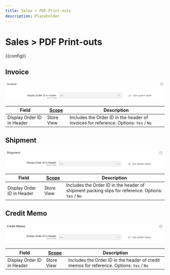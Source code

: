 ```yaml
---
title: Sales > PDF Print-outs
description: Placeholder
---
```

# Sales > PDF Print-outs

{{config}}

<!-- [Invoice](https://docs.magento.com/user-guide/marketing/sales-documents-ref-id.html) -->

## Invoice

![Invoice](./assets/pdf-print-invoice.png)<!-- zoom -->

|Field|[Scope](../../getting-started/websites-stores-views.md#scope-settings)|Description|
|--- |--- |--- |
|Display Order ID in Header|Store View|Includes the Order ID  in the header of invoices for reference. Options: `Yes` / `No`|

## Shipment

![Shipment](./assets/pdf-print-shipment.png)<!-- zoom -->

|Field|[Scope](../../getting-started/websites-stores-views.md#scope-settings)|Description|
|--- |--- |--- |
|Display Order ID in Header|Store View|Includes the Order ID in the header of shipment packing slips for reference. Options: `Yes` / `No`|

## Credit Memo

![Credit Memo](./assets/pdf-print-credit-memo.png)<!-- zoom -->

|Field|[Scope](../../getting-started/websites-stores-views.md#scope-settings)|Description|
|--- |--- |--- |
|Display Order ID in Header|Store View|Includes the Order ID in the header of credit memos for reference. Options: `Yes` / `No`|
